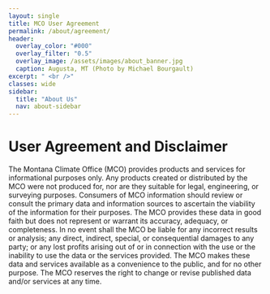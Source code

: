 ```yaml
---
layout: single
title: MCO User Agreement
permalink: /about/agreement/
header:
  overlay_color: "#000"
  overlay_filter: "0.5"
  overlay_image: /assets/images/about_banner.jpg
  caption: Augusta, MT (Photo by Michael Bourgault)
excerpt: " <br />"
classes: wide
sidebar:
  title: "About Us"
  nav: about-sidebar
---
```


# User Agreement and Disclaimer
The Montana Climate Office (MCO) provides products and services for informational purposes only. Any products created or distributed by the MCO were not produced for, nor are they suitable for legal, engineering, or surveying purposes. Consumers of MCO information should review or consult the primary data and information sources to ascertain the viability of the information for their purposes. The MCO provides these data in good faith but does not represent or warrant its accuracy, adequacy, or completeness. In no event shall the MCO be liable for any incorrect results or analysis; any direct, indirect, special, or consequential damages to any party; or any lost profits arising out of or in connection with the use or the inability to use the data or the services provided. The MCO makes these data and services available as a convenience to the public, and for no other purpose. The MCO reserves the right to change or revise published data and/or services at any time.